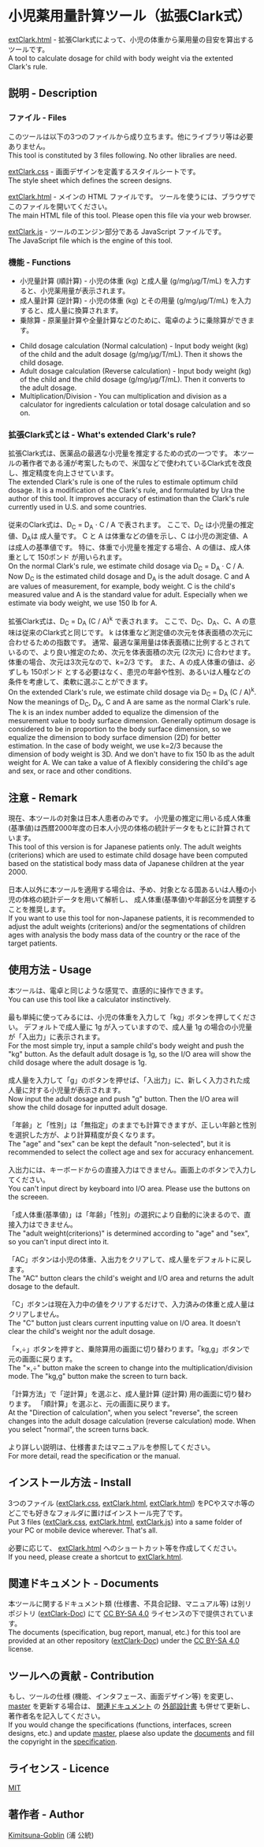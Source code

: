 # 小児薬用量計算ツール（拡張Clark式）

[extClark.html](https://github.com/Kimitsuna-Goblin/extClark/blob/master/extClark.html) - 拡張Clark式によって、小児の体重から薬用量の目安を算出するツールです。<BR>
A tool to calculate dosage for child with body weight via the extented Clark's rule.

## 説明 - Description

### ファイル - Files

このツールは以下の3つのファイルから成り立ちます。他にライブラリ等は必要ありません。
<BR>
This tool is constituted by 3 files following. No other libralies are need.

[extClark.css](https://github.com/Kimitsuna-Goblin/extClark/blob/master/extClark.css) - 画面デザインを定義するスタイルシートです。
<BR>
The style sheet which defines the screen designs.

[extClark.html](https://github.com/Kimitsuna-Goblin/extClark/blob/master/extClark.html) - メインの HTML ファイルです。
ツールを使うには、ブラウザでこのファイルを開いてください。
<BR>
The main HTML file of this tool. Please open this file via your web browser.

[extClark.js](https://github.com/Kimitsuna-Goblin/extClark/blob/master/extClark.js) - ツールのエンジン部分である JavaScript ファイルです。
<BR>
The JavaScript file which is the engine of this tool.

### 機能 - Functions

+ 小児量計算 (順計算) - 小児の体重 (kg) と成人量 (g/mg/μg/T/mL) を入力すると、小児薬用量が表示されます。
+ 成人量計算 (逆計算) - 小児の体重 (kg) とその用量 (g/mg/μg/T/mL) を入力すると、成人量に換算されます。
+ 乗除算 - 原薬量計算や全量計算などのために、電卓のように乗除算ができます。

* Child dosage calculation (Normal calculation) - Input body weight (kg) of the child and the adult dosage (g/mg/μg/T/mL).
Then it shows the child dosage.
* Adult dosage calculation (Reverse calculation) - Input body weight (kg) of the child and the child dosage (g/mg/μg/T/mL).
Then it converts to the adult dosage.
* Multiplication/Division - You can multiplication and division as a calculator for ingredients calculation or total dosage calculation and so on.

### 拡張Clark式とは - What's extended Clark's rule?

拡張Clark式は、医薬品の最適な小児量を推定するための式の一つです。
本ツールの著作者である浦が考案したもので、米国などで使われているClark式を改良し、推定精度を向上させています。
<BR>
The extended Clark's rule is one of the rules to estimale optimum child dosage.
It is a modification of the Clark's rule, and formulated by Ura the author of this tool.
It improves accuracy of estimation than the Clark's rule currently used in U.S. and some countries.
<BR>
<BR>
従来のClark式は、D<SUB>C</SUB> = D<SUB>A</SUB> ⋅ C / A で表されます。
ここで、D<SUB>C</SUB> は小児量の推定値、D<SUB>A</SUB>は 成人量です。
C と A は体重などの値を示し、C は小児の測定値、A は成人の基準値です。
特に、体重で小児量を推定する場合、A の値は、成人体重として 150ポンド が用いられます。
<BR>
On the normal Clark's rule, we estimate child dosage via D<SUB>C</SUB> = D<SUB>A</SUB> ⋅ C / A.
Now D<SUB>C</SUB> is the estimated child dosage and D<SUB>A</SUB> is the adult dosage.
C and A are values of measurement, for example, body weight.
C is the child's measured value and A is the standard value for adult.
Especially when we estimate via body weight, we use 150 lb for A.
<BR>
<BR>
拡張Clark式は、D<SUB>C</SUB> = D<SUB>A</SUB> (C / A)<SUP>k</SUP> で表されます。
ここで、D<SUB>C</SUB>、D<SUB>A</SUB>、C、A の意味は従来のClark式と同じです。
k は体重など測定値の次元を体表面積の次元に合わせるための指数です。
通常、最適な薬用量は体表面積に比例するとされているので、より良い推定のため、次元を体表面積の次元 (2次元) に合わせます。
体重の場合、次元は3次元なので、k=2/3 です。
また、A の成人体重の値は、必ずしも 150ポンド とする必要はなく、患児の年齢や性別、あるいは人種などの条件を考慮して、柔軟に選ぶことができます。
<BR>
On the extended Clark's rule, we estimate child dosage via D<SUB>C</SUB> = D<SUB>A</SUB> (C / A)<SUP>k</SUP>.
Now the meanings of D<SUB>C</SUB>, D<SUB>A</SUB>, C and A are same as the normal Clark's rule.
The k is an index number added to equalize the dimension of the mesurement value to body surface dimension.
Generally optimum dosage is considered to be in proportion to the body surface dimension,
so we equalize the dimension to body surface dimension (2D) for better estimation.
In the case of body weight, we use k=2/3 because the dimension of body weight is 3D.
And we don't have to fix 150 lb as the adult weight for A.
We can take a value of A flexibly considering the child's age and sex, or race and other conditions.

## 注意 - Remark

現在、本ツールの対象は日本人患者のみです。
小児量の推定に用いる成人体重(基準値)は西暦2000年度の日本人小児の体格の統計データをもとに計算されています。
<BR>
This tool of this version is for Japanese patients only.
The adult weights (criterions) which are used to estimate child dosage have been computed
based on the statistical body mass data of Japanese children at the year 2000.
<BR>
<BR>
日本人以外に本ツールを適用する場合は、予め、対象となる国あるいは人種の小児の体格の統計データを用いて解析し、
成人体重(基準値)や年齢区分を調整することを推奨します。
<BR>
If you want to use this tool for non-Japanese patients,
it is recommended to adjust the adult weights (criterions) and/or the segmentations of children ages
with analysis the body mass data of the country or the race of the target patients.

## 使用方法 - Usage

本ツールは、電卓と同じような感覚で、直感的に操作できます。
<BR>
You can use this tool like a calculator instinctively.
<BR>
<BR>
最も単純に使ってみるには、小児の体重を入力して「kg」ボタンを押してください。
デフォルトで成人量に 1g が入っていますので、成人量 1g の場合の小児量が「入出力」に表示されます。
<BR>
For the most simple try, input a sample child's body weight and push the "kg" button.
As the default adult dosage is 1g, so the I/O area will show the child dosage where the adult dosage is 1g.
<BR>
<BR>
成人量を入力して「g」のボタンを押せば、「入出力」に、新しく入力された成人量に対する小児量が表示されます。
<BR>
Now input the adult dosage and push "g" button.
Then the I/O area will show the child dosage for inputted adult dosage.
<BR>
<BR>
「年齢」と「性別」は「無指定」のままでも計算できますが、正しい年齢と性別を選択した方が、より計算精度が良くなります。
<BR>
The "age" and "sex" can be kept the default "non-selected", but it is recommended to select the collect age and sex for accuracy enhancement.
<BR>
<BR>
入出力には、キーボードからの直接入力はできません。画面上のボタンで入力してください。
<BR>
You can't input direct by keyboard into I/O area.
Please use the buttons on the screeen.
<BR>
<BR>
「成人体重(基準値)」は「年齢」「性別」の選択により自動的に決まるので、直接入力はできません。
<BR>
The "adult weight(criterions)" is determined according to "age" and "sex", so you can't input direct into it.
<BR>
<BR>
「AC」ボタンは小児の体重、入出力をクリアして、成人量をデフォルトに戻します。
<BR>
The "AC" button clears the child's weight and I/O area and returns the adult dosage to the default.
<BR>
<BR>
「C」ボタンは現在入力中の値をクリアするだけで、入力済みの体重と成人量はクリアしません。
<BR>
The "C" button just clears current inputting value on I/O area.
It doesn't clear the child's weight nor the adult dosage.
<BR>
<BR>
「×,÷」ボタンを押すと、乗除算用の画面に切り替わります。「kg,g」ボタンで元の画面に戻ります。
<BR>
The "×,÷" button make the screen to change into the multiplication/division mode.
The "kg,g" button make the screen to turn back.
<BR>
<BR>
「計算方法」で「逆計算」を選ぶと、成人量計算 (逆計算) 用の画面に切り替わります。
「順計算」を選ぶと、元の画面に戻ります。
<BR>
At the "Direction of calculation", when you select "reverse",
the screen changes into the adult dosage calculation (reverse calculation) mode.
When you select "normal", the screen turns back.
<BR>
<BR>
より詳しい説明は、仕様書またはマニュアルを参照してください。
<BR>
For more detail, read the specification or the manual.

## インストール方法 - Install

3つのファイル
([extClark.css](https://github.com/Kimitsuna-Goblin/extClark/blob/master/extClark.css),
[extClark.html](https://github.com/Kimitsuna-Goblin/extClark/blob/master/extClark.html),
[extClark.html](https://github.com/Kimitsuna-Goblin/extClark/blob/master/extClark.js))
をPCやスマホ等のどこでも好きなフォルダに置けばインストール完了です。
<BR>
Put 3 files
([extClark.css](https://github.com/Kimitsuna-Goblin/extClark/blob/master/extClark.css),
<A href="https://github.com/Kimitsuna-Goblin/extClark/blob/master/extClark.html">extClark.html</A>,
<A href="https://github.com/Kimitsuna-Goblin/extClark/blob/master/extClark.js">extClark.js</A>)
into a same folder of your PC or mobile device wherever. That's all.
<BR>
<BR>
必要に応じて、
[extClark.html](https://github.com/Kimitsuna-Goblin/extClark/blob/master/extClark.html)
へのショートカット等を作成してください。
<BR>
If you need, please create a shortcut to
[extClark.html](https://github.com/Kimitsuna-Goblin/extClark/blob/master/extClark.html).

## 関連ドキュメント - Documents

本ツールに関するドキュメント類 (仕様書、不具合記録、マニュアル等) は別リポジトリ
([extClark-Doc](https://github.com/Kimitsuna-Goblin/extClark-Doc))
にて
[CC BY-SA 4.0](https://github.com/Kimitsuna-Goblin/extClark-Doc/blob/master/LICENSE)
ライセンスの下で提供されています。
<BR>
The documents (specification, bug report, manual, etc.) for this tool are provided at an other repository
([extClark-Doc](https://github.com/Kimitsuna-Goblin/extClark-Doc))
under
the [CC BY-SA 4.0](https://github.com/Kimitsuna-Goblin/extClark-Doc/blob/master/LICENSE)
license.

## ツールへの貢献 - Contribution

もし、ツールの仕様 (機能、インタフェース、画面デザイン等) を変更し、
[master](https://github.com/Kimitsuna-Goblin/extClark)
を更新する場合は、
[関連ドキュメント](https://github.com/Kimitsuna-Goblin/extClark-Doc)
の
[外部設計書](https://github.com/Kimitsuna-Goblin/extClark-Doc/blob/master/%E4%BB%95%E6%A7%98%E6%9B%B8/%E5%B0%8F%E5%85%90%E8%96%AC%E7%94%A8%E9%87%8F%E8%A8%88%E7%AE%97%E3%83%84%E3%83%BC%E3%83%AB(%E6%8B%A1%E5%BC%B5Clark%E5%BC%8F)_%E5%A4%96%E9%83%A8%E8%A8%AD%E8%A8%88%E6%9B%B8.pdf)
も併せて更新し、著作者名を記入してください。
<BR>
If you would change the specifications (functions, interfaces, screen designs, etc.)
and update [master](https://github.com/Kimitsuna-Goblin/extClark),
plaese also update the [documents](https://github.com/Kimitsuna-Goblin/extClark-Doc) and fill the copyright in
the [specification](https://github.com/Kimitsuna-Goblin/extClark-Doc/blob/master/%E4%BB%95%E6%A7%98%E6%9B%B8/%E5%B0%8F%E5%85%90%E8%96%AC%E7%94%A8%E9%87%8F%E8%A8%88%E7%AE%97%E3%83%84%E3%83%BC%E3%83%AB(%E6%8B%A1%E5%BC%B5Clark%E5%BC%8F)_%E5%A4%96%E9%83%A8%E8%A8%AD%E8%A8%88%E6%9B%B8.pdf).

## ライセンス - Licence

[MIT](https://github.com/Kimitsuna-Goblin/extClark/blob/master/LICENSE)

## 著作者 - Author

[Kimitsuna-Goblin](https://github.com/Kimitsuna-Goblin) (浦 公統)
